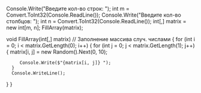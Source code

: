 Console.Write("Введите кол-во строк: "); int m = Convert.ToInt32(Console.ReadLine());
Console.Write("Введите кол-во столбцов: "); int n = Convert.ToInt32(Console.ReadLine());
int[,] matrix = new int[m, n];
FillArray(matrix);

void FillArray(int[,] matrix) // Заполнение массива случ. числами
{
   for (int i = 0; i < matrix.GetLength(0); i++)
   {
      for (int j = 0; j < matrix.GetLength(1); j++)
      {
         matrix[i, j] = new Random().Next(0, 10);

         Console.Write($"{matrix[i, j]} ");
      }
      Console.WriteLine();
   }
}